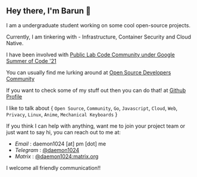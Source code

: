 ## Hey there, I'm Barun 👋

I am a undergraduate student working on some cool open-source projects.

Currently, I am tinkering with - Infrastructure, Container Security and Cloud Native.

I have been involved with [Public Lab Code Community under Google Summer of Code '21](/posts/gsoc21)

You can usually find me lurking around at [Open Source Developers Community](https://osdc.netlify.app/)

If you want to check some of my stuff out then you can do that! at [Github Profile](https://github.com/daemon1024)

I like to talk about { `Open Source`, `Community`, `Go`, `Javascript`, `Cloud`, `Web`, `Privacy`, `Linux`, `Anime`, `Mechanical Keyboards` }


If you think I can help with anything, want me to join your project team or just want to say hi, you can reach out to me at:
- *Email* : daemon1024 [at] pm [dot] me
- *Telegram* : [@daemon1024](https://t.me/daemon1024)
- *Matrix* : [@daemon1024:matrix.org](https://matrix.to/#/@daemon1024:matrix.org)
  
I welcome all friendly communication!!